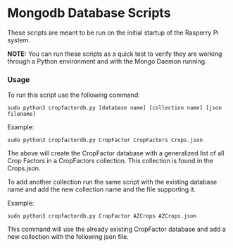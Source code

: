 # Mongodb Database Scripts

These scripts are meant to be run on the initial startup of the Rasperry Pi system.

**NOTE:** You can run these scripts as a quick test to verify they are working
through a Python environment and with the Mongo Daemon running.

### Usage

To run this script use the following command:

`sudo python3 cropfactordb.py [database name] [collection name] [json filename]`

Example:

`sudo python3 cropfactordb.py CropFactor CropFactors Crops.json`

The above will create the CropFactor database with a generalized list of all Crop Factors in a CropFactors
collection. This collection is found in the Crops.json.

To add another collection run the same script with the existing database name and add the new collection
name and the file supporting it.

Example:

`sudo python3 cropfactordb.py CropFactor AZCrops AZCrops.json`

This command will use the already existing CropFactor database and add a new collection with the following
json file.



